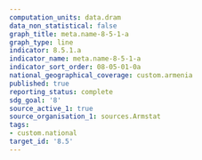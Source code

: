 ```yaml
---
computation_units: data.dram
data_non_statistical: false
graph_title: meta.name-8-5-1-a
graph_type: line
indicator: 8.5.1.a
indicator_name: meta.name-8-5-1-a
indicator_sort_order: 08-05-01-0a
national_geographical_coverage: custom.armenia
published: true
reporting_status: complete
sdg_goal: '8'
source_active_1: true
source_organisation_1: sources.Armstat
tags:
- custom.national
target_id: '8.5'
---
```

